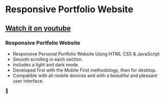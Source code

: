 # Responsive Portfolio Website
## [Watch it on youtube](https://youtu.be/27JtRAI3QO8)
### Responsive Portfolio Website
- Responsive Personal Portfolio Website Using HTML CSS & JavaScript
- Smooth scrolling in each section.
- Includes a light and dark mode.
- Developed first with the Mobile First methodology, then for desktop.
- Compatible with all mobile devices and with a beautiful and pleasant user interface.

💙
